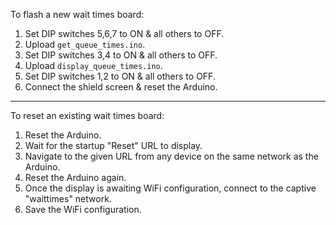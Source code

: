 To flash a new wait times board:

1. Set DIP switches 5,6,7 to ON & all others to OFF.
2. Upload `get_queue_times.ino`.
3. Set DIP switches 3,4 to ON & all others to OFF.
4. Upload `display_queue_times.ino`.
5. Set DIP switches 1,2 to ON & all others to OFF.
6. Connect the shield screen & reset the Arduino.

---

To reset an existing wait times board:

1. Reset the Arduino.
2. Wait for the startup "Reset" URL to display.
3. Navigate to the given URL from any device on the same network as the Arduino.
4. Reset the Arduino again.
5. Once the display is awaiting WiFi configuration, connect to the captive "waittimes" network.
6. Save the WiFi configuration.
